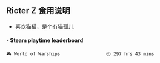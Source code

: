 ## Ricter Z 食用说明
- 喜欢猫猫，是个冇猫孤儿

<!-- steam-box start -->
#### - Steam playtime leaderboard
```text
🎮 World of Warships                 🕘 297 hrs 43 mins
```
<!-- Powered by https://github.com/YouEclipse/steam-box . -->
<!-- steam-box end -->
